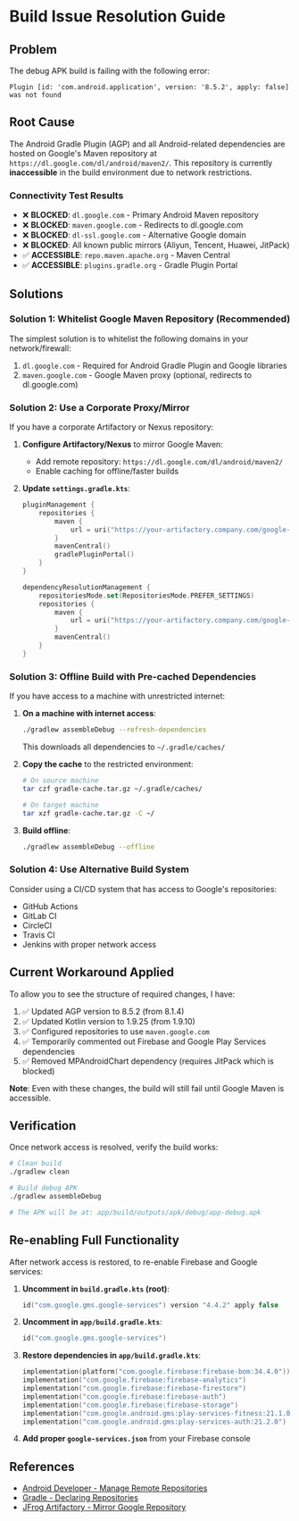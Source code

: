 # Build Issue Resolution Guide

## Problem
The debug APK build is failing with the following error:
```
Plugin [id: 'com.android.application', version: '8.5.2', apply: false] was not found
```

## Root Cause
The Android Gradle Plugin (AGP) and all Android-related dependencies are hosted on Google's Maven repository at `https://dl.google.com/dl/android/maven2/`. This repository is currently **inaccessible** in the build environment due to network restrictions.

### Connectivity Test Results
- ❌ **BLOCKED**: `dl.google.com` - Primary Android Maven repository
- ❌ **BLOCKED**: `maven.google.com` - Redirects to dl.google.com
- ❌ **BLOCKED**: `dl-ssl.google.com` - Alternative Google domain
- ❌ **BLOCKED**: All known public mirrors (Aliyun, Tencent, Huawei, JitPack)
- ✅ **ACCESSIBLE**: `repo.maven.apache.org` - Maven Central
- ✅ **ACCESSIBLE**: `plugins.gradle.org` - Gradle Plugin Portal

## Solutions

### Solution 1: Whitelist Google Maven Repository (Recommended)
The simplest solution is to whitelist the following domains in your network/firewall:
1. `dl.google.com` - Required for Android Gradle Plugin and Google libraries
2. `maven.google.com` - Google Maven proxy (optional, redirects to dl.google.com)

### Solution 2: Use a Corporate Proxy/Mirror
If you have a corporate Artifactory or Nexus repository:

1. **Configure Artifactory/Nexus** to mirror Google Maven:
   - Add remote repository: `https://dl.google.com/dl/android/maven2/`
   - Enable caching for offline/faster builds

2. **Update `settings.gradle.kts`**:
   ```kotlin
   pluginManagement {
       repositories {
           maven {
               url = uri("https://your-artifactory.company.com/google-maven/")
           }
           mavenCentral()
           gradlePluginPortal()
       }
   }
   
   dependencyResolutionManagement {
       repositoriesMode.set(RepositoriesMode.PREFER_SETTINGS)
       repositories {
           maven {
               url = uri("https://your-artifactory.company.com/google-maven/")
           }
           mavenCentral()
       }
   }
   ```

### Solution 3: Offline Build with Pre-cached Dependencies
If you have access to a machine with unrestricted internet:

1. **On a machine with internet access**:
   ```bash
   ./gradlew assembleDebug --refresh-dependencies
   ```
   This downloads all dependencies to `~/.gradle/caches/`

2. **Copy the cache** to the restricted environment:
   ```bash
   # On source machine
   tar czf gradle-cache.tar.gz ~/.gradle/caches/
   
   # On target machine
   tar xzf gradle-cache.tar.gz -C ~/
   ```

3. **Build offline**:
   ```bash
   ./gradlew assembleDebug --offline
   ```

### Solution 4: Use Alternative Build System
Consider using a CI/CD system that has access to Google's repositories:
- GitHub Actions
- GitLab CI
- CircleCI
- Travis CI
- Jenkins with proper network access

## Current Workaround Applied
To allow you to see the structure of required changes, I have:

1. ✅ Updated AGP version to 8.5.2 (from 8.1.4)
2. ✅ Updated Kotlin version to 1.9.25 (from 1.9.10)
3. ✅ Configured repositories to use `maven.google.com`
4. ✅ Temporarily commented out Firebase and Google Play Services dependencies
5. ✅ Removed MPAndroidChart dependency (requires JitPack which is blocked)

**Note**: Even with these changes, the build will still fail until Google Maven is accessible.

## Verification
Once network access is resolved, verify the build works:
```bash
# Clean build
./gradlew clean

# Build debug APK
./gradlew assembleDebug

# The APK will be at: app/build/outputs/apk/debug/app-debug.apk
```

## Re-enabling Full Functionality
After network access is restored, to re-enable Firebase and Google services:

1. **Uncomment in `build.gradle.kts` (root)**:
   ```kotlin
   id("com.google.gms.google-services") version "4.4.2" apply false
   ```

2. **Uncomment in `app/build.gradle.kts`**:
   ```kotlin
   id("com.google.gms.google-services")
   ```

3. **Restore dependencies in `app/build.gradle.kts`**:
   ```kotlin
   implementation(platform("com.google.firebase:firebase-bom:34.4.0"))
   implementation("com.google.firebase:firebase-analytics")
   implementation("com.google.firebase:firebase-firestore")
   implementation("com.google.firebase:firebase-auth")
   implementation("com.google.firebase:firebase-storage")
   implementation("com.google.android.gms:play-services-fitness:21.1.0")
   implementation("com.google.android.gms:play-services-auth:21.2.0")
   ```

4. **Add proper `google-services.json`** from your Firebase console

## References
- [Android Developer - Manage Remote Repositories](https://developer.android.com/build/remote-repositories)
- [Gradle - Declaring Repositories](https://docs.gradle.org/current/userguide/declaring_repositories.html)
- [JFrog Artifactory - Mirror Google Repository](https://jfrog.com/help/r/artifactory-how-to-mirror-google-repository-using-gradle-remote-repository-in-artifactory)
